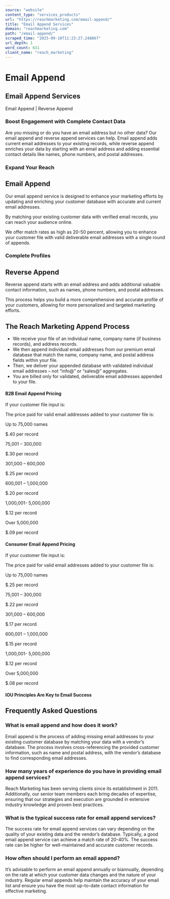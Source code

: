 ```yaml
---
source: "website"
content_type: "services_products"
url: "https://reachmarketing.com/email-append/"
title: "Email Append Services"
domain: "reachmarketing.com"
path: "/email-append/"
scraped_time: "2025-09-10T11:23:27.248867"
url_depth: 1
word_count: 631
client_name: "reach_marketing"
---
```


# Email Append

## Email Append Services

Email Append | Reverse Append

### Boost Engagement with Complete Contact Data

Are you missing or do you have an email address but no other data? Our email append and reverse append services can help. Email append adds current email addresses to your existing records, while reverse append enriches your data by starting with an email address and adding essential contact details like names, phone numbers, and postal addresses.

### Expand Your Reach

## Email Append

Our email append service is designed to enhance your marketing efforts by updating and enriching your customer database with accurate and current email addresses.

By matching your existing customer data with verified email records, you can reach your audience online.

We offer match rates as high as 20-50 percent, allowing you to enhance your customer file with valid deliverable email addresses with a single round of appends.

### Complete Profiles

## Reverse Append

Reverse append starts with an email address and adds additional valuable contact information, such as names, phone numbers, and postal addresses.

This process helps you build a more comprehensive and accurate profile of your customers, allowing for more personalized and targeted marketing efforts.

## The Reach Marketing Append Process

* We receive your file of an individual name, company name (if business records), and address records.
* We then append individual email addresses from our premium email database that match the name, company name, and postal address fields within your file.
* Then, we deliver your appended database with validated individual email addresses – not “info@” or “sales@” aggregates.
* You are billed only for validated, deliverable email addresses appended to your file.

#### **B2B Email Append Pricing**

If your customer file input is:

The price paid for valid email addresses added to your customer file is:

Up to 75,000 names

$.40 per record

75,001 – 300,000

$.30 per record

301,000 – 600,000

$.25 per record

600,001 – 1,000,000

$.20 per record

1,000,001- 5,000,000

$.12 per record

Over 5,000,000

$.09 per record

#### **Consumer Email Append Pricing**

If your customer file input is:

The price paid for valid email addresses added to your customer file is:

Up to 75,000 names

$.25 per record

75,001 – 300,000

$.22 per record

301,000 – 600,000

$.17 per record

600,001 – 1,000,000

$.15 per record

1,000,001- 5,000,000

$.12 per record

Over 5,000,000

$.08 per record

#### IOU Principles Are Key to Email Success

## Frequently Asked Questions

### What is email append and how does it work?

Email append is the process of adding missing email addresses to your existing customer database by matching your data with a vendor’s database. The process involves cross-referencing the provided customer information, such as name and postal address, with the vendor’s database to find corresponding email addresses.

### How many years of experience do you have in providing email append services?

Reach Marketing has been serving clients since its establishment in 2011. Additionally, our senior team members each bring decades of expertise, ensuring that our strategies and execution are grounded in extensive industry knowledge and proven best practices.

### What is the typical success rate for email append services?

The success rate for email append services can vary depending on the quality of your existing data and the vendor’s database. Typically, a good email append service can achieve a match rate of 20-40%. The success rate can be higher for well-maintained and accurate customer records.

### How often should I perform an email append?

It’s advisable to perform an email append annually or biannually, depending on the rate at which your customer data changes and the nature of your industry. Regular email appends help maintain the accuracy of your email list and ensure you have the most up-to-date contact information for effective marketing.